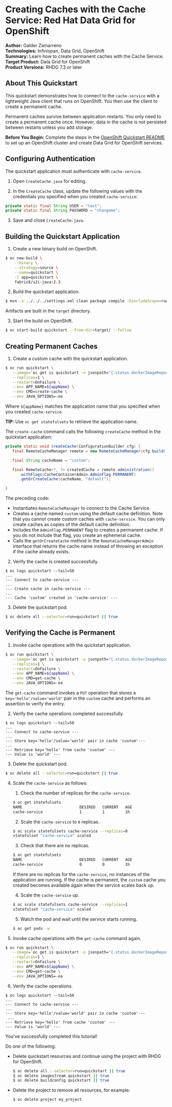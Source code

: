 Creating Caches with the Cache Service: Red Hat Data Grid for OpenShift
=======================================================================
**Author:** Galder Zamarreno  
**Technologies:** Infinispan, Data Grid, OpenShift  
**Summary:** Learn how to create permanent caches with the Cache Service.
**Target Product:** Data Grid for OpenShift  
**Product Versions:** RHDG 7.3 or later

About This Quickstart
---------------------
This quickstart demonstrates how to connect to the `cache-service` with a lightweight Java client that runs on OpenShift. You then use the client to create a permanent cache.

Permanent caches survive between application restarts. You only need to create a permanent cache once. However, data in the cache is not persisted between restarts unless you add storage.

**Before You Begin:** Complete the steps in the [OpenShift Quickstart README](../../README.md) to set up an OpenShift cluster and create Data Grid for OpenShift services.

Configuring Authentication
--------------------------
The quickstart application must authenticate with `cache-service`.

1. Open `CreateCache.java` for editing.

2. In the `CreateCache` class, update the following values with the credentials you specified when you created `cache-service`:
```java
private static final String USER = "test";
private static final String PASSWORD = "changeme";
```

3. Save and close `CreateCache.java`.

Building the Quickstart Application
-----------------------------------
1. Create a new binary build on OpenShift.
```bash
$ oc new-build \
    --binary \
    --strategy=source \
    --name=quickstart \
    -l app=quickstart \
    fabric8/s2i-java:2.3
```

2. Build the quickstart application.
```bash
$ mvn -s ../../../settings.xml clean package compile -DincludeScope=runtime
```
  Artifacts are built in the `target` directory.

3. Start the build on OpenShift.
```bash
$ oc start-build quickstart --from-dir=target/ --follow
```

Creating Permanent Caches
-------------------------
1. Create a custom cache with the quickstart application.
```bash
$ oc run quickstart \
   --image=`oc get is quickstart -o jsonpath="{.status.dockerImageRepository}"` \
   --replicas=1 \
   --restart=OnFailure \
   --env APP_NAME=${appName} \
   --env CMD=create-cache \
   --env JAVA_OPTIONS=-ea
```
  Where `${appName}` matches the application name that you specified when you created `cache-service`.

  **TIP:** Use `oc get statefulsets` to retrieve the application name.

  The `create-cache` command calls the following `createCache` method in the quickstart application:

  ```java
  private static void createCache(ConfigurationBuilder cfg) {
     final RemoteCacheManager remote = new RemoteCacheManager(cfg.build());

     final String cacheName = "custom";

     final RemoteCache<?, ?> createdCache = remote.administration()
        .withFlags(CacheContainerAdmin.AdminFlag.PERMANENT)
        .getOrCreateCache(cacheName, "default");

  }
  ```

  The preceding code:
  - Instantiates `RemoteCacheManager` to connect to the Cache Service.
  - Creates a cache named `custom` using the default cache definition. Note that you cannot create custom caches with `cache-service`. You can only create caches as copies of the default cache definition.
  - Includes the `AdminFlag.PERMANENT` flag to creates a permanent cache. If you do not include that flag, you create an ephemeral cache.
  - Calls the `getOrCreateCache` method in the `RemoteCacheManagerAdmin` interface that returns the cache name instead of throwing an exception if the cache already exists.

2. Verify the cache is created successfully.
```
$ oc logs quickstart --tail=50
...
--- Connect to cache-service ---
...
--- Create cache in cache-service ---
...
--- Cache 'custom' created in 'cache-service' ---
```

3. Delete the quickstart pod.
```bash
$ oc delete all --selector=run=quickstart || true
```

Verifying the Cache is Permanent
--------------------------------
1. Invoke cache operations with the quickstart application.
```bash
$ oc run quickstart \
   --image=`oc get is quickstart -o jsonpath="{.status.dockerImageRepository}"` \
   --replicas=1 \
   --restart=OnFailure \
   --env APP_NAME=${appName} \
   --env CMD=get-cache \
   --env JAVA_OPTIONS=-ea
```
  The `get-cache` command invokes a `PUT` operation that stores a `key='hello'/value='world'` pair in the `custom` cache and performs an assertion to verify the entry.

2. Verify the cache operations completed successfully.
```
$ oc logs quickstart --tail=50
...
--- Connect to cache-service ---
...
--- Store key='hello'/value='world' pair in cache 'custom'---
...
--- Retrieve key='hello' from cache 'custom' ---
--- Value is 'world' ---
```

3. Delete the quickstart pod.
```bash
$ oc delete all --selector=run=quickstart || true
```

4. Scale the `cache-service` as follows:

    1. Check the number of replicas for the `cache-service`.
    ```bash
    $ oc get statefulsets
    NAME                         DESIRED   CURRENT   AGE
    cache-service                1         1         1h
    ```

    2. Scale the `cache-service` to `0` replicas.
    ```bash
    $ oc scale statefulsets cache-service --replicas=0
    statefulset "cache-service" scaled
    ```

    3. Check that there are no replicas.
    ```bash
    $ oc get statefulsets
    NAME                         DESIRED   CURRENT   AGE
    cache-service                0         0         1h
    ```

    If there are no replicas for the `cache-service`, no instances of the application are running. If the cache is permanent, the `custom` cache you created becomes available again when the service scales back up.

    4. Scale the `cache-service` up.
    ```bash
    $ oc scale statefulsets cache-service --replicas=1
    statefulset "cache-service" scaled
    ```

    5. Watch the pod and wait until the service starts running.
    ```bash
    $ oc get pods -w
    ```

5. Invoke cache operations with the `get-cache` command again.
```bash
$ oc run quickstart \
   --image=`oc get is quickstart -o jsonpath="{.status.dockerImageRepository}"` \
   --replicas=1 \
   --restart=OnFailure \
   --env APP_NAME=${appName} \
   --env CMD=get-cache \
   --env JAVA_OPTIONS=-ea
```

6. Verify the cache operations.
```
$ oc logs quickstart --tail=50
...
--- Connect to cache-service ---
...
--- Store key='hello'/value='world' pair in cache 'custom'---
 ...
--- Retrieve key='hello' from cache 'custom' ---
--- Value is 'world' ---
```

  You've successfully completed this tutorial!

  Do one of the following:

  - Delete quickstart resources and continue using the project with RHDG for OpenShift.

    ```bash
    $ oc delete all --selector=run=quickstart || true
    $ oc delete imagestream quickstart || true
    $ oc delete buildconfig quickstart || true
    ```

  - Delete the project to remove all resources, for example:

    ```bash
    $ oc delete project my_project
    ```
